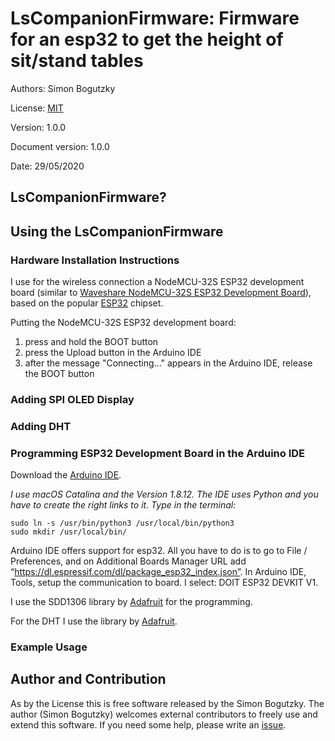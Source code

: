 # LsCompanionFirmware: Firmware for an esp32 to get the height of sit/stand tables

Authors: Simon Bogutzky

License: [MIT](https://opensource.org/licenses/MIT)

Version: 1.0.0

Document version: 1.0.0 

Date: 29/05/2020

## LsCompanionFirmware?

## Using the LsCompanionFirmware

### Hardware Installation Instructions
I use for the wireless connection a NodeMCU-32S ESP32 development board (similar to [Waveshare NodeMCU-32S ESP32 Development Board](https://www.amazon.com/dp/B07TXNK6P1/ref=cm_sw_em_r_mt_dp_U_DbcMEbPJSWKTA)), based on the popular [ESP32](http://espressif.com/) chipset.

Putting the NodeMCU-32S ESP32 development board:  

1. press and hold the BOOT button
2. press the Upload button in the Arduino IDE
3. after the message "Connecting..." appears in the Arduino IDE, release the BOOT button

### Adding SPI OLED Display

### Adding DHT

### Programming ESP32 Development Board in the Arduino IDE

Download the [Arduino IDE](https://www.arduino.cc/en/Main/Software). 

*I use macOS Catalina and the Version 1.8.12. The IDE uses Python and you have to create the right links to it. Type in the terminal:*

```
sudo ln -s /usr/bin/python3 /usr/local/bin/python3
sudo mkdir /usr/local/bin/
```
Arduino IDE offers support for esp32. All you have to do is to go to File / Preferences, and on Additional Boards Manager URL add “https://dl.espressif.com/dl/package_esp32_index.json”. In Arduino IDE, Tools, setup the communication to board. I select: DOIT ESP32 DEVKIT V1. 

I use the SDD1306 library by [Adafruit](https://github.com/adafruit/Adafruit_SSD1306) for the programming.

For the DHT I use the library by [Adafruit](https://github.com/adafruit/DHT-sensor-library). 

### Example Usage

## Author and Contribution
As by the License this is free software released by the Simon Bogutzky. The author (Simon Bogutzky) welcomes external contributors to freely use and extend this software. If you need some help, please write an [issue](https://github.com/sbogutzky/LsCompanionFrimware/issues).

